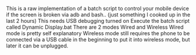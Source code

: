 This is a raw implementation of a batch script to control your mobile device if the screen is broken via adb and bash.. (just something I cooked up in the last 2 hours)
This needs USB debugging turned on
Execute the batch script called Dynamic Display.bat
There are 2 modes Wired and Wireless
Wired mode is pretty self explanatory
Wireless mode still requires the phone to be connected via a USB cable in the beginning to put it into wireless mode, but later it can be unplugged.
